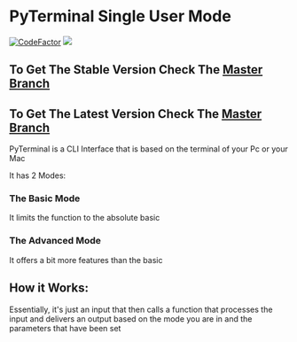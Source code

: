 # PyTerminal Single User Mode
<a href="https://www.codefactor.io/repository/github/tassosmak/pyterminal"><img src="https://www.codefactor.io/repository/github/tassosmak/pyterminal/badge" alt="CodeFactor" /></a>
<a href="https://codeclimate.com/github/tassosmak/PyTerminal/maintainability"><img src="https://api.codeclimate.com/v1/badges/4f19e9b7dfb9e130a77f/maintainability" /></a>

## To Get The Stable Version Check The <a href="https://github.com/tassosmak/PyTerminal/tree/master" target="_blank">Master Branch</a>
## To Get The Latest Version Check The <a href="https://github.com/tassosmak/PyTerminal/tree/dev" target="_blank">Master Branch</a>

PyTerminal is a CLI Interface that is based on the terminal of your Pc or your Mac

It has 2 Modes:

### The Basic Mode 
It limits the function to the absolute basic 

### The Advanced Mode 
It offers a bit more features than the basic 


## How it Works:
Essentially, it's just an input that then calls a function that processes the input and delivers an 
output based on the mode you are in and the parameters that have been set

